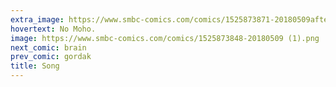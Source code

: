 ```yaml
---
extra_image: https://www.smbc-comics.com/comics/1525873871-20180509after.png
hovertext: No Moho.
image: https://www.smbc-comics.com/comics/1525873848-20180509 (1).png
next_comic: brain
prev_comic: gordak
title: Song
---
```


